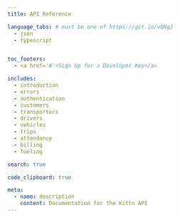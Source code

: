 ```yaml
---
title: API Reference

language_tabs: # must be one of https://git.io/vQNgJ
  - json
  - typescript


toc_footers:
  - <a href='#'>Sign Up for a Developer Key</a>

includes:
  - introduction
  - errors
  - authentication
  - customers
  - transporters
  - drivers
  - vehicles
  - trips
  - attendance
  - billing
  - fueling

search: true

code_clipboard: true

meta:
  - name: description
    content: Documentation for the Kittn API
---
```

